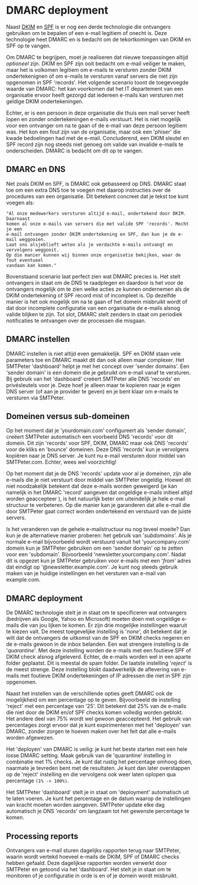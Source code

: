 # DMARC deployment

Naast [DKIM](dkim-signing) en [SPF](spf-validation) is er nog een derde 
technologie die ontvangers gebruiken om te bepalen of een e-mail legitiem 
of onecht is. Deze technologie heet DMARC en is bedacht om de tekortkomingen 
van DKIM en SPF op te vangen.

Om DMARC te begrijpen, moet je realiseren dat nieuwe toepassingen altijd
_optioneel_ zijn. DKIM en SPF zijn ooit bedacht om e-mail veiliger te maken,
maar het is volkomen legitiem om e-mails te versturen zonder DKIM 
ondertekenignen of om e-mails te versturen vanaf servers die niet zijn 
opgenomen in SPF 'records'. Het volgende scenario toont de toegevoegde
waarde van DMARC: het kan voorkomen dat het IT departement van een organisatie 
ervoor heeft gezorgd dat iedereen e-mails kan versturen met geldige DKIM 
ondertekeningen.

Echter, er is een persoon in deze organisatie die thuis een mail server 
heeft lopen en zonder ondertekeningen e-mails verstuurt. Het is niet
mogelijk voor een ontvanger om na te gaan of de e-mail van deze persoon
legitiem was. Het kon een fout zijn van de organisatie, maar ook een 'phiser' 
die kwade bedoelingen had met de e-mail. Concluderend, een DKIM sleutel en 
SPF record zijn nog steeds niet genoeg om valide van invalide e-mails te 
onderscheiden. DMARC is bedacht om dit op te vangen.


## DMARC en DNS

Net zoals DKIM en SPF, is DMARC ook gebasseerd op DNS. DMARC staat 
toe om een extra DNS toe te voegen met daarop instructies over de procedures
van een organisatie. Dit betekent concreet dat je tekst toe kunt voegen als:

```text
"Al onze medewerkers versturen altijd e-mail, ondertekend door DKIM. Daarnaast
komen al onze e-mails van servers die met valide SPF 'records'. Mocht je een 
e-mail ontvangen zonder DKIM ondertekening en SPF, dan kun je de e-mail weggooien.
Laat ons alsjeblieft weten als je verdachte e-mails ontvangt en vervolgens weggooit.
Op die manier kunnen wij binnen onze organisatie bekijken, waar de fout eventueel
vandaan kan komen."
```

Bovenstaand scenario laat perfect zien wat DMARC precies is. Het stelt ontvangers
in staat om de DNS te raadplegen en daardoor is het voor de ontvangers mogelijk om 
te zien welke acties ze kunnen ondernemen als de DKIM ondertekening of SPF record 
mist of incompleet is. Op dezelfde manier is het ook mogelijk om na te gaan of het 
domein misbruikt wordt of dat door incomplete configuratie van een organisatie de 
e-mails alsnog valide blijken te zijn. Tot slot, DMARC stelt zenders in staat
om periodiek notificaties te ontvangen over de processen die misgaan.


## DMARC instellen

DMARC instellen is niet altijd even gemakkelijk. SPF en DKIM staan vele parameters 
toe en DMARC maakt dit dan ook alleen maar complexer. Het SMTPeter 'dashboard' helpt
je met het concept over 'sender domains'. Een 'sender domain' is een domein die je
gebruikt om e-mail vanaf te versturen. Bij gebruik van het 'dashboard' creëert SMTPeter
alle DNS 'records' en privésleutels voor je. Deze hoef je alleen maar te kopieren
naar je eigen DNS server (of aan je provider te geven) en je bent klaar om e-mails
te versturen via SMTPeter.


## Domeinen versus sub-domeinen

Op het moment dat je 'yourdomain.com' configureert als 'sender domain', creëert 
SMTPeter automatisch een voorbeeld DNS 'records' voor dit domein. Dit zijn 'records' 
voor SPF, DKIM, DMARC maar ook DNS 'records' voor de kliks en 'bounce' domeinen.
Deze DNS 'records' kun je vervolgens kopiëren naar je DNS server. Je kunt nu e-mail
versturen door middel van SMTPeter.com. Echter, wees wel voorzichtig!


Op het moment dat je de DNS 'records' update voor al je domeinen, zijn alle e-mails 
die je niet verstuurt door middel van SMTPeter ongeldig. Hoewel dit niet noodzakelijk
betekent dat deze e-mails worden geweigerd (je kan namelijk in het DMARC 'record' aangeven
dat ongeldige e-mails initieel altijd worden geaccepteer ), is het natuurlijk beter
om uiteindelijk je hele e-mail structuur te verbeteren. Op die manier kan je garanderen 
dat alle e-mail die door SMTPeter gaat correct worden ondertekend en verstuurd van de
juiste servers. 


Is het veranderen van de gehele e-mailstructuur nu nog teveel moeite?
Dan kun je de alternatieve manier proberen: het gebruik van '_subdomains_'.
Als je normale e-mail bijvoorbeeld wordt verstuurd vanuit het 'yourcompany.com'
domein kun je SMTPeter gebruiken om een 'sender domain' op te zetten voor een
'subdomain'. Bijvoorbeeld 'newsletter.yourcompany.com'. Nadat dit is opgezet
kun je SMTPeter gebruiken voor e-mails met een '_from_' adres dat eindigt op 
'@newsletter.example.com'. Je kunt nog steeds gebruik maken van je huidige
instellingen en het versturen van e-mail van example.com.


## DMARC deployment

De DMARC technologie stelt je in staat om te specificeren wat ontvangers (bedrijven
als Google, Yahoo en Microsoft) moeten doen met ongeldige e-mails die van jou
lijken te komen. Er zijn drie mogelijke instellingen waaruit te kiezen valt.
De meest toegevelijke instelling is '_none_', dit betekent dat je wilt dat de ontvangers 
de uitkomst van de SPF en DKIM checks negeren en de e-mails gewoon in de inbox
belanden. Een wat strengere instelling is de '_quarantine_'. Met deze instelling 
worden de e-mails met een foutieve SPF of DKIM check alsnog afgeleverd. Echter, 
de e-mails worden wel in een aparte folder geplaatst. Dit is meestal de spam folder.
De laatste instelling '_reject_' is de meest strenge. Deze instelling blokt daadwerkelijk
de aflevering van e-mails met foutieve DKIM ondertekeningen of IP adressen die niet in
SPF zijn opgenomen.

Naast het instellen van de verschillende opties geeft DMARC ook de mogelijkheid om een
percentage op te geven. Bijvoorbeeld de instelling 'reject' met een percentage van '25'.
Dit betekent dat 25% van de e-mails die niet door de DKIM en/of SPF checks komen volledig 
worden geblokt. Het andere deel van 75% wordt wel gewoon geaccepteerd. Het gebruik van 
percentages zorgt ervoor dat je kunt expirimenteren met het 'deployen' van DMARC, zonder
zorgen te hoeven maken over het feit dat alle e-mails worden afgewezen.

Het 'deployen' van DMARC is veilig: je kunt het beste starten met een hele losse DMARC
setting. Maak gebruik van de 'quarantine' instelling in combinatie met 1% checks.
Je kunt dat rustig het percentage omhoog doen, naarmate je tevreden bent met de 
resultaten. Je kunt dan later overstappen op de 'reject' instelling en die vervolgens 
ook weer laten oplopen qua percentage `(1% -> 100%)`.

Het SMTPeter 'dashboard' stelt je in staat om 'deployment' automatisch uit te laten 
voeren. Je kunt het percentage en de datum waarop de instellingen van kracht moeten 
worden aangeven. SMTPeter update elke dag automatisch je DNS 'records' om langzaam
tot het gewenste percentage te komen.


## Processing reports

Ontvangers van e-mail sturen dagelijks rapporten terug naar SMTPeter, waarin wordt
vertekd hoeveel e-mails de DKIM, SPF of DMARC checks hebben gefaald. Deze dagelijkse
rapporten worden verwerkt door SMTPeter en getoond via het 'dashboard'. Het stelt je
in staat om te monitoren of je configuratie in orde is en of je domein wordt misbruikt.
